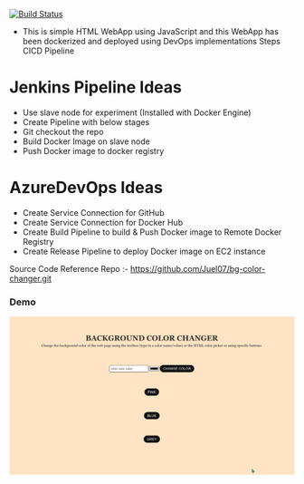 [![Build Status](https://dev.azure.com/mohanrajavm7/Devops-Lab01/_apis/build/status%2Fmohanraj-v7.JavaScript-WebApp-DevOps?branchName=main)](https://dev.azure.com/mohanrajavm7/Devops-Lab01/_build/latest?definitionId=2&branchName=main)

- This is simple HTML WebApp using JavaScript and this WebApp has been dockerized and deployed using DevOps implementations
Steps CICD Pipeline

Jenkins Pipeline Ideas
======================
- Use slave node for experiment (Installed with Docker Engine)
- Create Pipeline with below stages
- Git checkout the repo
- Build Docker Image on slave node
- Push Docker image to docker registry

AzureDevOps Ideas
======================
- Create Service Connection for GitHub
- Create Service Connection for Docker Hub
- Create Build Pipeline to build & Push Docker image to Remote Docker Registry
- Create Release Pipeline to deploy Docker image on EC2 instance

Source Code Reference Repo :- https://github.com/Juel07/bg-color-changer.git
### Demo
![quick website demo](website-demo-gif.gif)
